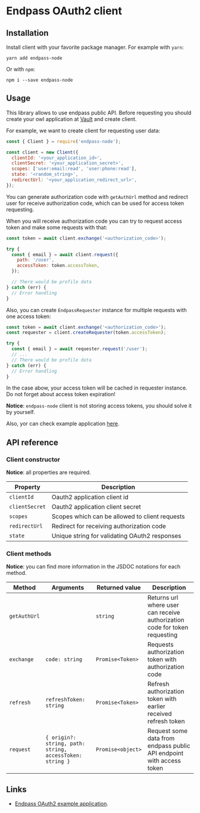 # Endpass OAuth2 client

## Installation

Install client with your favorite package manager. For example with `yarn`:

```shell
yarn add endpass-node
```

Or with `npm`:

```shell
npm i --save endpass-node
```

## Usage

This library allows to use endpass public API. Before requesting you should create
your owl application at [Vault](https://vault.endpass.com) and create client.

For example, we want to create client for requesting user data:

```js
const { Client } = require('endpass-node');

const client = new Client({
  clientId: '<your_application_id>',
  clientSecret: '<your_application_secret>',
  scopes: ['user:email:read', 'user:phone:read'],
  state: '<random_string>',
  redirectUrl: '<your_application_redirect_url>',
});
```

You can generate authorization code with `getAuthUrl` method and redirect user for receive
authorization code, which can be used for access token requesting.

When you will receive authorization code you can try to request access token and
make some requests with that:

```js
const token = await client.exchange('<authorization_code>');

try {
  const { email } = await client.request({
    path: '/user',
    accessToken: token.accessToken,
  });

  // There would be profile data
} catch (err) {
  // Error handling
}
```

Also, you can create `EndpassRequester` instance for multiple requests with one access token:

```js
const token = await client.exchange('<authorization_code>');
const requester = client.createRequester(token.accessToken);

try {
  const { email } = await requester.request('/user');
  // ...
  // There would be profile data
} catch (err) {
  // Error handling
}
```

In the case abow, your access token will be cached in requester instance. Do not forget
about access token expiration!

**Notice**: `endpass-node` client is not storing access tokens, you should solve it by
yourself.

Also, yor can check example application [here](https://github.com/lamartire/endpass-node/tree/master/example).

## API reference

### Client constructor

**Notice**: all properties are required.

| Property       | Description                                    |
| -------------- | ---------------------------------------------- |
| `clientId`     | Oauth2 application client id                   |
| `clientSecret` | Oauth2 application client secret               |
| `scopes`       | Scopes which can be allowed to client requests |
| `redirectUrl`  | Redirect for receiving authorization code      |
| `state`        | Unique string for validating OAuth2 responses  |

### Client methods

**Notice**: you can find more information in the JSDOC notations for each method.

| Method       | Arguments                                                | Returned value    | Description                                                                |
| ------------ | -------------------------------------------------------- | ----------------- | -------------------------------------------------------------------------- |
| `getAuthUrl` |                                                          | `string`          | Returns url where user can receive authorization code for token requesting |
| `exchange`   | `code: string`                                           | `Promise<Token>`  | Requests authorization token with authorization code                       |
| `refresh`    | `refreshToken: string`                                   | `Promise<Token>`  | Refresh authorization token with earlier received refresh token            |
| `request`    | `{ origin?: string, path: string, accessToken: string }` | `Promise<object>` | Request some data from endpass public API endpoint with access token       |

## Links

- [Endpass OAuth2 example application](https://github.com/lamartire/endpass-node/tree/master/example).
